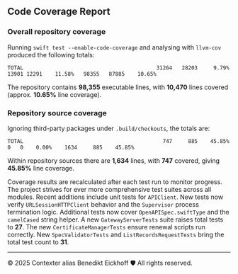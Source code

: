 ## Code Coverage Report

### Overall repository coverage

Running `swift test --enable-code-coverage` and analysing with `llvm-cov` produced the following totals:

```
TOTAL                                          31264   28203     9.79%   13901 12291    11.58%   98355   87885    10.65%
```

The repository contains **98,355** executable lines, with **10,470** lines covered (approx. **10.65%** line coverage).

### Repository source coverage

Ignoring third-party packages under `.build/checkouts`, the totals are:

```
TOTAL                                            747     885    45.85%     0   0    0.00%    1634     885    45.85%
```

Within repository sources there are **1,634** lines, with **747** covered, giving **45.85%** line coverage.

Coverage results are recalculated after each test run to monitor progress. The project strives for ever more comprehensive test suites across all modules. Recent additions include unit tests for ``APIClient``. New tests now verify ``URLSessionHTTPClient`` behavior and the ``Supervisor`` process termination logic.
Additional tests now cover ``OpenAPISpec.swiftType`` and the ``camelCased`` string helper. A new ``GatewayServerTests`` suite raises total tests to **27**.
The new ``CertificateManagerTests`` ensure renewal scripts run correctly.
New ``SpecValidatorTests`` and ``ListRecordsRequestTests`` bring the total test count to **31**.

---
© 2025 Contexter alias Benedikt Eickhoff 🛡️ All rights reserved.
